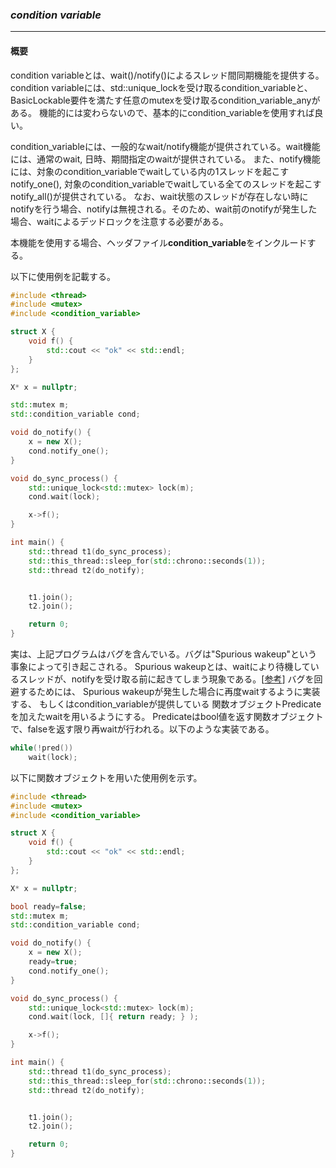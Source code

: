 ### *condition variable*
---
#### 概要
condition variableとは、wait()/notify()によるスレッド間同期機能を提供する。
condition variableには、std::unique_lockを受け取るcondition_variableと、BasicLockable要件を満たす任意のmutexを受け取るcondition_variable_anyがある。
機能的には変わらないので、基本的にcondition_variableを使用すれば良い。

condition_variableには、一般的なwait/notify機能が提供されている。wait機能には、通常のwait, 日時、期間指定のwaitが提供されている。
また、notify機能には、対象のcondition_variableでwaitしている内の1スレッドを起こすnotify_one(), 
対象のcondition_variableでwaitしている全てのスレッドを起こすnotify_all()が提供されている。
なお、wait状態のスレッドが存在しない時にnotifyを行う場合、notifyは無視される。そのため、wait前のnotifyが発生した場合、waitによるデッドロックを注意する必要がある。

本機能を使用する場合、ヘッダファイル**condition_variable**をインクルードする。

以下に使用例を記載する。

```c++
#include <thread>
#include <mutex>
#include <condition_variable>

struct X {
    void f() {
        std::cout << "ok" << std::endl;
    }
};

X* x = nullptr;

std::mutex m;
std::condition_variable cond;

void do_notify() {
    x = new X();
    cond.notify_one();
}

void do_sync_process() {
    std::unique_lock<std::mutex> lock(m);
    cond.wait(lock);

    x->f();
}

int main() {
    std::thread t1(do_sync_process);
    std::this_thread::sleep_for(std::chrono::seconds(1));
    std::thread t2(do_notify);


    t1.join();
    t2.join();

    return 0;
}
```
実は、上記プログラムはバグを含んでいる。バグは"Spurious wakeup"という事象によって引き起こされる。
Spurious wakeupとは、waitにより待機しているスレッドが、notifyを受け取る前に起きてしまう現象である。[[参考](https://en.wikipedia.org/wiki/Spurious_wakeup)]
バグを回避するためには、 Spurious wakeupが発生した場合に再度waitするように実装する、
もしくはcondition_variableが提供している 関数オブジェクトPredicate を加えたwaitを用いるようにする。
Predicateはbool値を返す関数オブジェクトで、falseを返す限り再waitが行われる。以下のような実装である。

```c++
while(!pred())
    wait(lock);
```

以下に関数オブジェクトを用いた使用例を示す。

```c++
#include <thread>
#include <mutex>
#include <condition_variable>

struct X {
    void f() {
        std::cout << "ok" << std::endl;
    }
};

X* x = nullptr;

bool ready=false;
std::mutex m;
std::condition_variable cond;

void do_notify() {
    x = new X();
    ready=true;
    cond.notify_one();
}

void do_sync_process() {
    std::unique_lock<std::mutex> lock(m);
    cond.wait(lock, []{ return ready; } );

    x->f();
}

int main() {
    std::thread t1(do_sync_process);
    std::this_thread::sleep_for(std::chrono::seconds(1));
    std::thread t2(do_notify);


    t1.join();
    t2.join();

    return 0;
}
```
